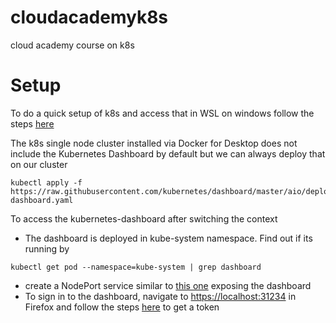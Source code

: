# cloudacademyk8s
cloud academy course on k8s

# Setup
To do a quick setup of k8s and access that in WSL on windows follow the steps [here](https://devkimchi.com/2018/06/05/running-kubernetes-on-wsl/)

The k8s single node cluster installed via Docker for Desktop does not include the Kubernetes Dashboard by default but we can always deploy that on our cluster 
```  
kubectl apply -f https://raw.githubusercontent.com/kubernetes/dashboard/master/aio/deploy/recommended/kubernetes-dashboard.yaml 
```
To access the kubernetes-dashboard after switching the context
* The dashboard is deployed in kube-system namespace. Find out if its running by 
```
kubectl get pod --namespace=kube-system | grep dashboard
```
* create a NodePort service similar to [this one](https://github.com/agrajm/cloudacademyk8s/blob/master/setup/dashboard-service.yaml) exposing the dashboard
* To sign in to the dashboard, navigate to [https://localhost:31234](https://localhost:31234) in Firefox and follow the steps [here](https://github.com/kubernetes/dashboard/wiki/Access-control#introduction) to get a token 
